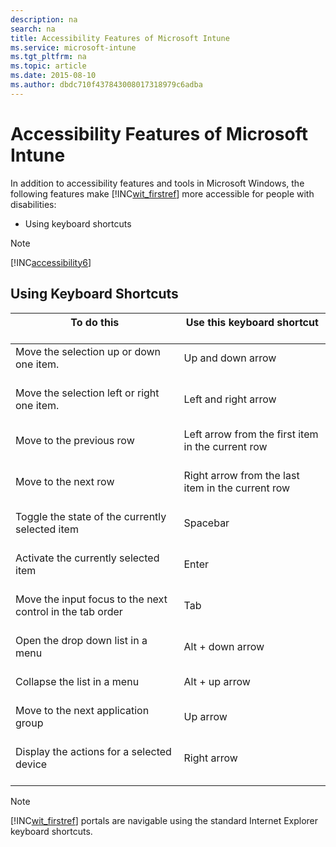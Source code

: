 ```yaml
---
description: na
search: na
title: Accessibility Features of Microsoft Intune
ms.service: microsoft-intune
ms.tgt_pltfrm: na
ms.topic: article
ms.date: 2015-08-10
ms.author: dbdc710f437843008017318979c6adba
---
```

# Accessibility Features of Microsoft Intune
In addition to accessibility features and tools in Microsoft Windows, the following features make [!INC[wit_firstref](../Token/wit_firstref_md.md)] more accessible for people with disabilities:

- Using keyboard shortcuts

> [!NOTE]
> [!INC[accessibility6](../Token/accessibility6_md.md)]

## Using Keyboard Shortcuts

|To do this <br /> <br />|Use this keyboard shortcut <br /> <br />|
|--------------|------------------------------|
|Move the selection up or down one item. <br /> <br />|Up and down arrow <br /> <br />|
|Move the selection left or right one item. <br /> <br />|Left and right arrow <br /> <br />|
|Move to the previous row <br /> <br />|Left arrow from the first item in the current row <br /> <br />|
|Move to the next row <br /> <br />|Right arrow from the last item in the current row <br /> <br />|
|Toggle the state of the currently selected item <br /> <br />|Spacebar <br /> <br />|
|Activate the currently selected item <br /> <br />|Enter <br /> <br />|
|Move the input focus to the next control in the tab order <br /> <br />|Tab <br /> <br />|
|Open the drop down list in a menu <br /> <br />|Alt + down arrow <br /> <br />|
|Collapse the list in a menu <br /> <br />|Alt + up arrow <br /> <br />|
|Move to the next application group <br /> <br />|Up arrow <br /> <br />|
|Display the actions for a selected device <br /> <br />|Right arrow <br /> <br />|
> [!NOTE]
> [!INC[wit_firstref](../Token/wit_firstref_md.md)] portals are navigable using the standard Internet Explorer keyboard shortcuts.

